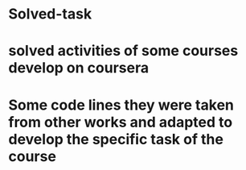 # Solved-task
# solved activities of some courses develop on coursera 
# Some code lines they were taken from other works and adapted to develop the specific task of the course
